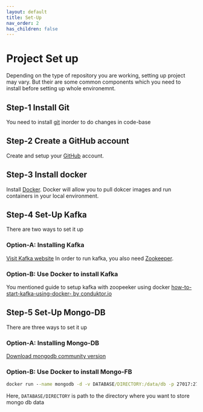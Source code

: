 ```yaml
---
layout: default
title: Set-Up
nav_order: 2
has_children: false
---
```

# Project Set up

Depending on the type of repository you are working, setting up project may vary. But their are some common components which you need to install before setting up whole environemnt.

## Step-1 Install Git

You need to install [git](https://git-scm.com/) inorder to do changes in code-base

## Step-2 Create a GitHub account

Create and setup your [GitHub](https://github.com/) account.

## Step-3 Install docker

Install [Docker](https://www.docker.com/). Docker will allow you to pull dokcer images and run containers in your local environment.

## Step-4 Set-Up Kafka

There are two ways to set it up

### Option-A: Installing Kafka

[Visit Kafka website](https://kafka.apache.org/downloads)
In order to run kafka, you also need [Zookeeper](https://zookeeper.apache.org/).

### Option-B: Use Docker to install Kafka

You mentioned guide to setup kafka with zoopeeker using docker
[how-to-start-kafka-using-docker- by conduktor.io](https://www.conduktor.io/kafka/how-to-start-kafka-using-docker/)

## Step-5 Set-Up Mongo-DB

There are three ways to set it up

### Option-A: Installing Mongo-DB

[Download mongodb community version](https://www.mongodb.com/download-center/community/releases)

### Option-B: Use Docker to install Mongo-FB

```cmd
docker run --name mongodb -d -v DATABASE/DIRECTORY:/data/db -p 27017:27017 mongo
```

Here, `DATABASE/DIRECTORY` is path to the directory where you want to store mongo db data
